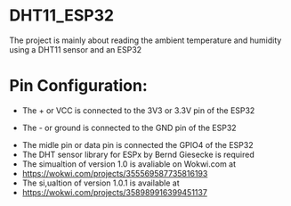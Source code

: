 # DHT11_ESP32
The project is mainly about reading the ambient temperature and humidity using a DHT11 sensor and an ESP32
# Pin Configuration:

+ The + or VCC is connected to the 3V3 or 3.3V pin of the ESP32
- The - or ground is connected to the GND pin of the ESP32
+ The midle pin or data pin is connected the GPIO4 of the ESP32
+ The DHT sensor library for ESPx by Bernd Giesecke is required 
+ The simualtion of version 1.0 is avaliable on Wokwi.com at 
+ https://wokwi.com/projects/355569587735816193
+ The si,ualtion of version 1.0.1 is available at 
+ https://wokwi.com/projects/358989916399451137
